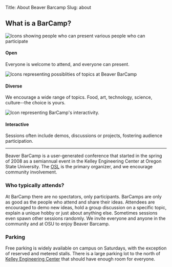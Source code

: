 Title: About Beaver Barcamp
Slug: about

## What is a BarCamp?

<div class="barcamp-information-icon">
    <img src="/theme/img/open.gif" alt="Icons showing people who can present various people who can participate" />
    <h4>Open</h4>
    <p>Everyone is welcome to attend, and everyone can present.</p>
</div>

<div class="barcamp-information-icon">
    <img src="/theme/img/diverse.gif" alt="Icons representing possiblities of topics at Beaver BarCamp" />
    <h4>Diverse</h4>
    <p>We encourage a wide range of topics. Food, art, technology, science, culture--the choice is yours.</p>
</div>

<div class="barcamp-information-icon">
    <img src="/theme/img/interactive.gif" alt="Icon representing BarCamp's interactivity." />
    <h4>Interactive</h4>
    <p>Sessions often include demos, discussions or projects, fostering audience participation.</p>
</div>

---------------
Beaver BarCamp is a user-generated conference that started in the spring of 2008 as a semiannual event in the Kelley Engineering Center at Oregon State University. The [OSL][2] is the primary organizer, and we encourage community involvement.

### Who typically attends?
At BarCamp there are no spectators, only participants. BarCamps are only as good as the people who attend and share their ideas. Attendees are encouraged to demo new ideas, hold a group discussion on a specific topic, explain a unique hobby or just about anything else. Sometimes sessions even spawn other sessions randomly. We invite everyone and anyone in the community and at OSU to enjoy Beaver Barcamp.

### Parking
Free parking is widely available on campus on Saturdays, with the exception of reserved and metered stalls. There is a large parking lot to the north of [Kelley Engineering Center][3] that should have enough room for everyone.


[2]: http://osuosl.org
[3]: https://maps.google.com/maps?q=kelley+engineering+center&oe=utf-8&aq=t&client=firefox-a&ie=UTF8&hl=en&hq=&hnear=Kelley+Engineering+Center,+2500+NW+Monroe+Ave,+Corvallis,+Benton,+Oregon+97331&t=h&z=16&vpsrc=0&iwloc=A